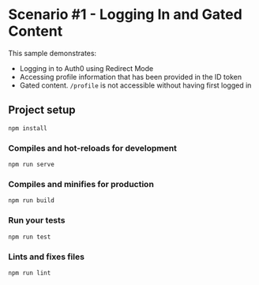 # Scenario #1 - Logging In and Gated Content

This sample demonstrates:

* Logging in to Auth0 using Redirect Mode
* Accessing profile information that has been provided in the ID token
* Gated content. `/profile` is not accessible without having first logged in

## Project setup
```
npm install
```

### Compiles and hot-reloads for development
```
npm run serve
```

### Compiles and minifies for production
```
npm run build
```

### Run your tests
```
npm run test
```

### Lints and fixes files
```
npm run lint
```
